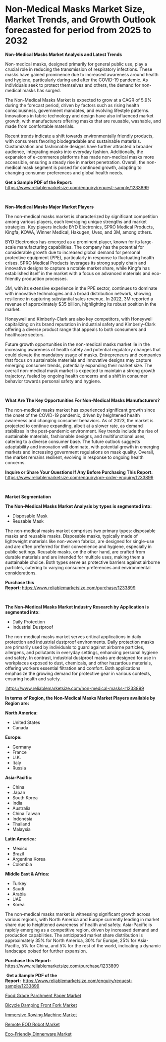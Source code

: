 <p><h1>Non-Medical Masks Market Size, Market Trends, and Growth Outlook forecasted for period from 2025 to 2032</h1></p><p><strong>Non-Medical Masks Market Analysis and Latest Trends</strong></p>
<p><p>Non-medical masks, designed primarily for general public use, play a crucial role in reducing the transmission of respiratory infections. These masks have gained prominence due to increased awareness around health and hygiene, particularly during and after the COVID-19 pandemic. As individuals seek to protect themselves and others, the demand for non-medical masks has surged.</p><p>The Non-Medical Masks Market is expected to grow at a CAGR of 5.9% during the forecast period, driven by factors such as rising health consciousness, government mandates, and evolving lifestyle patterns. Innovations in fabric technology and design have also influenced market growth, with manufacturers offering masks that are reusable, washable, and made from comfortable materials.</p><p>Recent trends indicate a shift towards environmentally friendly products, with consumers favoring biodegradable and sustainable materials. Customization and fashionable designs have further attracted a broader audience, integrating masks into everyday fashion. Additionally, the expansion of e-commerce platforms has made non-medical masks more accessible, ensuring a steady rise in market penetration. Overall, the non-medical mask segment is poised for continued growth, adapting to changing consumer preferences and global health needs.</p></p>
<p><strong>Get a Sample PDF of the Report:&nbsp;</strong> <a href="https://www.reliablemarketsize.com/enquiry/request-sample/1233899?utm_campaign=1143&utm_medium=2&utm_source=Github&utm_content=ia&utm_term=05042025&utm_id=non-medical-masks">https://www.reliablemarketsize.com/enquiry/request-sample/1233899</a></p>
<p>&nbsp;</p>
<p><strong>Non-Medical Masks Major Market Players</strong></p>
<p><p>The non-medical masks market is characterized by significant competition among various players, each leveraging unique strengths and market strategies. Key players include BYD Electronics, SPRO Medical Products, Kingfa, KOWA, Winner Medical, Hakugen, Uvex, and 3M, among others. </p><p>BYD Electronics has emerged as a prominent player, known for its large-scale manufacturing capabilities. The company has the potential for considerable growth due to increased global demand for personal protective equipment (PPE), particularly in response to fluctuating health crises. SPRO Medical Products leverages its strong supply chain and innovative designs to capture a notable market share, while Kingfa has established itself in the market with a focus on advanced materials and eco-friendly production processes.</p><p>3M, with its extensive experience in the PPE sector, continues to dominate with innovative technologies and a broad distribution network, showing resilience in capturing substantial sales revenue. In 2022, 3M reported a revenue of approximately $35 billion, highlighting its robust position in the market.</p><p>Honeywell and Kimberly-Clark are also key competitors, with Honeywell capitalizing on its brand reputation in industrial safety and Kimberly-Clark offering a diverse product range that appeals to both consumers and healthcare sectors.</p><p>Future growth opportunities in the non-medical masks market lie in the increasing awareness of health safety and potential regulatory changes that could elevate the mandatory usage of masks. Entrepreneurs and companies that focus on sustainable materials and innovative designs may capture emerging consumer trends, potentially expanding their market size. The overall non-medical mask market is expected to maintain a strong growth trajectory, fueled by ongoing health concerns and a shift in consumer behavior towards personal safety and hygiene.</p></p>
<p>&nbsp;</p>
<p><strong>What Are The Key Opportunities For Non-Medical Masks Manufacturers?</strong></p>
<p><p>The non-medical masks market has experienced significant growth since the onset of the COVID-19 pandemic, driven by heightened health awareness and changing consumer behaviors. As of 2023, the market is projected to continue expanding, albeit at a slower rate, as demand stabilizes in the post-pandemic environment. Key trends include the rise of sustainable materials, fashionable designs, and multifunctional uses, catering to a diverse consumer base. The future outlook suggests adaptability and innovation will dominate, with potential growth in emerging markets and increasing government regulations on mask quality. Overall, the market remains resilient, evolving in response to ongoing health concerns.</p></p>
<p><strong>Inquire or Share Your Questions If Any Before Purchasing This Report:</strong> <a href="https://www.reliablemarketsize.com/enquiry/pre-order-enquiry/1233899?utm_campaign=1143&utm_medium=2&utm_source=Github&utm_content=ia&utm_term=05042025&utm_id=non-medical-masks">https://www.reliablemarketsize.com/enquiry/pre-order-enquiry/1233899</a></p>
<p>&nbsp;</p>
<p><strong>Market Segmentation</strong></p>
<p><strong>The Non-Medical Masks Market Analysis by types is segmented into:</strong></p>
<p><ul><li>Disposable Mask</li><li>Reusable Mask</li></ul></p>
<p><p>The non-medical masks market comprises two primary types: disposable masks and reusable masks. Disposable masks, typically made of lightweight materials like non-woven fabrics, are designed for single-use and are often preferred for their convenience and hygiene, especially in public settings. Reusable masks, on the other hand, are crafted from durable materials and are intended for multiple uses, making them a sustainable choice. Both types serve as protective barriers against airborne particles, catering to varying consumer preferences and environmental considerations.</p></p>
<p><strong>Purchase this Report:&nbsp;</strong><a href="https://www.reliablemarketsize.com/purchase/1233899?utm_campaign=1143&utm_medium=2&utm_source=Github&utm_content=ia&utm_term=05042025&utm_id=non-medical-masks">https://www.reliablemarketsize.com/purchase/1233899</a></p>
<p>&nbsp;</p>
<p><strong>The Non-Medical Masks Market Industry Research by Application is segmented into:</strong></p>
<p><ul><li>Daily Protection</li><li>Industrial Dustproof</li></ul></p>
<p><p>The non-medical masks market serves critical applications in daily protection and industrial dustproof environments. Daily protection masks are primarily used by individuals to guard against airborne particles, allergens, and pollutants in everyday settings, enhancing personal hygiene and safety. In contrast, industrial dustproof masks are designed for use in workplaces exposed to dust, chemicals, and other hazardous materials, offering workers essential filtration and comfort. Both applications emphasize the growing demand for protective gear in various contexts, ensuring health and safety.</p></p>
<p><a href="https://www.reliablemarketsize.com/non-medical-masks-r1233899?utm_campaign=1143&utm_medium=2&utm_source=Github&utm_content=ia&utm_term=05042025&utm_id=non-medical-masks">&nbsp;https://www.reliablemarketsize.com/non-medical-masks-r1233899</a></p>
<p><strong>In terms of Region, the Non-Medical Masks Market Players available by Region are:</strong></p>
<p>
    <p> <strong> North America: </strong>
        <ul>
            <li>United States</li>
            <li>Canada</li>
        </ul>
        </p> 
    <p> <strong> Europe: </strong>
        <ul>
            <li>Germany</li>
            <li>France</li>
            <li>U.K.</li>
            <li>Italy</li>
            <li>Russia</li>
        </ul>
        </p> 
    <p> <strong> Asia-Pacific: </strong>
        <ul>
            <li>China</li>
            <li>Japan</li>
            <li>South Korea</li>
            <li>India</li>
            <li>Australia</li>
            <li>China Taiwan</li>
            <li>Indonesia</li>
            <li>Thailand</li>
            <li>Malaysia</li>
        </ul>
        </p> 
    <p> <strong> Latin America: </strong>
        <ul>
            <li>Mexico</li>
            <li>Brazil</li>
            <li>Argentina Korea</li>
            <li>Colombia</li>
        </ul>
        </p> 
    <p> <strong> Middle East & Africa: </strong>
        <ul>
            <li>Turkey</li>
            <li>Saudi</li>
            <li>Arabia</li>
            <li>UAE</li>
            <li>Korea</li>
        </ul>
    </p>
    </p>
<p><p>The non-medical masks market is witnessing significant growth across various regions, with North America and Europe currently leading in market share due to heightened awareness of health and safety. Asia-Pacific is rapidly emerging as a competitive region, driven by increased demand and production capabilities. The anticipated market share distribution is approximately 35% for North America, 30% for Europe, 25% for Asia-Pacific, 5% for China, and 5% for the rest of the world, indicating a dynamic landscape poised for further expansion.</p></p>
<p><strong>Purchase this Report: </strong><a href="https://www.reliablemarketsize.com/purchase/1233899?utm_campaign=1143&utm_medium=2&utm_source=Github&utm_content=ia&utm_term=05042025&utm_id=non-medical-masks">https://www.reliablemarketsize.com/purchase/1233899</a></p>
<p>&nbsp;<strong>Get a Sample PDF of the Report:&nbsp;&nbsp;</strong><a href="https://www.reliablemarketsize.com/enquiry/request-sample/1233899?utm_campaign=1143&utm_medium=2&utm_source=Github&utm_content=ia&utm_term=05042025&utm_id=non-medical-masks">https://www.reliablemarketsize.com/enquiry/request-sample/1233899</a></p>
<p><strong></strong></p>
<p><p><a href="https://github.com/kaidaloeckf7/Market-Research-Report-List-1/blob/main/food-grade-parchment-paper-market.md?utm_campaign=1143&utm_medium=2&utm_source=Github&utm_content=ia&utm_term=05042025&utm_id=non-medical-masks">Food Grade Parchment Paper Market</a></p><p><a href="https://github.com/arifasabeygb/Market-Research-Report-List-1/blob/main/bicycle-damping-front-fork-market.md?utm_campaign=1143&utm_medium=2&utm_source=Github&utm_content=ia&utm_term=05042025&utm_id=non-medical-masks">Bicycle Damping Front Fork Market</a></p><p><a href="https://github.com/theyasnare5w/Market-Research-Report-List-1/blob/main/immersive-rowing-machine-market.md?utm_campaign=1143&utm_medium=2&utm_source=Github&utm_content=ia&utm_term=05042025&utm_id=non-medical-masks">Immersive Rowing Machine Market</a></p><p><a href="https://github.com/nacarnzina/Market-Research-Report-List-1/blob/main/remote-eod-robot-market.md?utm_campaign=1143&utm_medium=2&utm_source=Github&utm_content=ia&utm_term=05042025&utm_id=non-medical-masks">Remote EOD Robot Market</a></p><p><a href="https://github.com/giulyankela/Market-Research-Report-List-1/blob/main/eco-friendly-dinnerware-market.md?utm_campaign=1143&utm_medium=2&utm_source=Github&utm_content=ia&utm_term=05042025&utm_id=non-medical-masks">Eco-Friendly Dinnerware Market</a></p></p>
